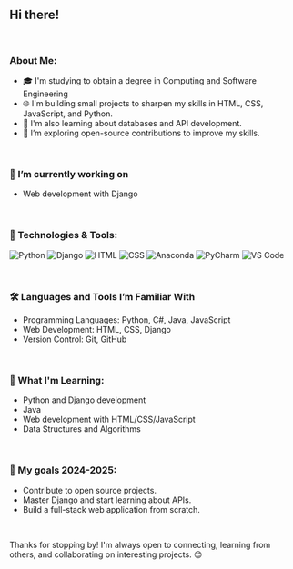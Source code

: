 ## Hi there! 
<br>

### About Me:
- 🎓 I'm studying to obtain a degree in Computing and Software Engineering
- 🌐 I'm building small projects to sharpen my skills in HTML, CSS, JavaScript, and Python.
- 📖 I'm also learning about databases and API development.
- 🤔 I’m exploring open-source contributions to improve my skills.
<br>

### 🔭 I’m currently working on 
- Web development with Django
<br>

### 🚀 Technologies & Tools:
![Python](https://img.shields.io/badge/Python-blue?logo=python)
![Django](https://img.shields.io/badge/Django-green?logo=django)
![HTML](https://img.shields.io/badge/HTML-orange?logo=html5)
![CSS](https://img.shields.io/badge/CSS-blue?logo=css3)
![Anaconda](https://img.shields.io/badge/Tool-Anaconda-brightgreen?logo=anaconda)
![PyCharm](https://img.shields.io/badge/IDE-PyCharm-green?logo=pycharm)
![VS Code](https://img.shields.io/badge/IDE-VS%20Code-blue?logo=visual-studio-code)

<br>

### 🛠️ Languages and Tools I’m Familiar With
- Programming Languages: Python, C#, Java, JavaScript
- Web Development: HTML, CSS, Django
- Version Control: Git, GitHub
<br>

### 🌱 What I'm Learning:
- Python and Django development
- Java
- Web development with HTML/CSS/JavaScript
- Data Structures and Algorithms
<br>

### 🚀 My goals 2024-2025:
- Contribute to open source projects.
- Master Django and start learning about APIs.
- Build a full-stack web application from scratch.
<br>

Thanks for stopping by! I'm always open to connecting, learning from others, 
and collaborating on interesting projects. 😊




